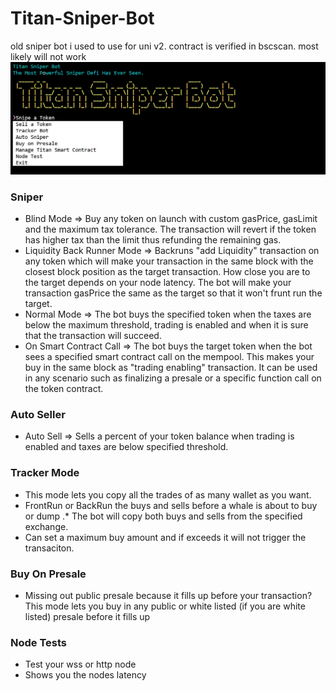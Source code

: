 # Titan-Sniper-Bot

old sniper bot i used to use for uni v2.
contract is verified in bscscan.
most likely will not work
![Titan Interface](https://github.com/NeoMitashi/Titan-Sniper-Bot/blob/main/image.png)



### Sniper
* Blind Mode => Buy any token on launch with custom gasPrice, gasLimit and the maximum tax tolerance. The transaction will revert if the token has higher tax than the limit thus refunding the remaining gas. 
* Liquidity Back Runner Mode => Backruns "add Liquidity" transaction on any token which will make your transaction in the same block with the closest block position as the target transaction. How close you are to the target depends on your node latency. The bot will make your transaction gasPrice the same as the target so that it won't frunt run the target. 
* Normal Mode => The bot buys the specified token when the taxes are below the maximum threshold, trading is enabled and when it is sure that the transaction will succeed. 
* On Smart Contract Call => The bot buys the target token when the bot sees a specified smart contract call on the mempool. This makes your buy in the same block as "trading enabling" transaction. It can be used in any scenario such as finalizing a presale or a specific function call on the token contract.
   
### Auto Seller
* Auto Sell => Sells a percent of your token balance when trading is enabled and taxes are below specified threshold.

### Tracker Mode
* This mode lets you copy all the trades of as many wallet as you want.
* FrontRun or BackRun the buys and sells before a whale is about to buy or dump
.* The bot will copy both buys and sells from the specified exchange.
* Can set a maximum buy amount and if exceeds it will not trigger the transaciton.

### Buy On Presale
* Missing out public presale because it fills up before your transaction? This mode lets you buy in any public or white listed (if you are white listed) presale before it fills up

### Node Tests
* Test your wss or http node 
* Shows you the nodes latency

